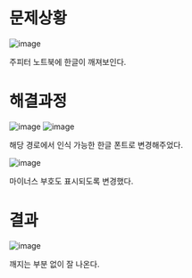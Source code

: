# 문제상황
![image](https://user-images.githubusercontent.com/49031232/125948109-a6d4a207-655a-4f2f-a37a-d4db30e7845a.png)

주피터 노트북에 한글이 깨져보인다.

# 해결과정
![image](https://user-images.githubusercontent.com/49031232/125948023-22ce33b7-697d-4132-a928-89a3cd437abf.png)
![image](https://user-images.githubusercontent.com/49031232/125948346-f6ce163c-47e3-446b-97c1-a51aae3872b6.png)

해당 경로에서 인식 가능한 한글 폰트로 변경해주었다.

![image](https://user-images.githubusercontent.com/49031232/125948681-678079c4-6d05-4016-9844-df3f8c1b1417.png)

마이너스 부호도 표시되도록 변경했다.

# 결과
![image](https://user-images.githubusercontent.com/49031232/125948750-0139059c-e468-42a8-806b-fcb2f29b775a.png)

깨지는 부분 없이 잘 나온다.
